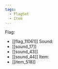```yaml
---
tags:
  - FlagSet
  - Item
---
```

Flag:
- [[flag_11061]]
Sound:
- [[sound_17]]
- [[sound_43]]
- [[sound_44]]
Item:
- [[item_518]]
